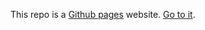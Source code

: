 This repo is a [Github pages](https://pages.github.com/) website.
[Go to it](http://o-jasper.github.io/).

